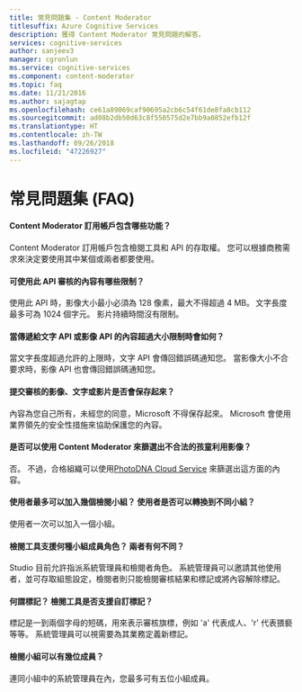 ```yaml
---
title: 常見問題集 - Content Moderator
titlesuffix: Azure Cognitive Services
description: 獲得 Content Moderator 常見問題的解答。
services: cognitive-services
author: sanjeev3
manager: cgronlun
ms.service: cognitive-services
ms.component: content-moderator
ms.topic: faq
ms.date: 11/21/2016
ms.author: sajagtap
ms.openlocfilehash: ce61a89069caf90695a2cb6c54f61de8fa8cb112
ms.sourcegitcommit: ad08b2db50d63c8f550575d2e7bb9a0852efb12f
ms.translationtype: HT
ms.contentlocale: zh-TW
ms.lasthandoff: 09/26/2018
ms.locfileid: "47226927"
---
```

# <a name="frequently-asked-questions-faq"></a>常見問題集 (FAQ)

#### <a name="what-does-my-content-moderator-subscription-include"></a>Content Moderator 訂用帳戶包含哪些功能？
Content Moderator 訂用帳戶包含檢閱工具和 API 的存取權。 您可以根據商務需求來決定要使用其中某個或兩者都要使用。

#### <a name="what-are-the-limitsrestrictions-of-the-content-that-can-be-moderated-by-using-the-api"></a>可使用此 API 審核的內容有哪些限制？
使用此 API 時，影像大小最小必須為 128 像素，最大不得超過 4 MB。 文字長度最多可為 1024 個字元。 影片持續時間沒有限制。

#### <a name="what-happens-if-the-content-passed-to-the-text-api-or-the-image-api-exceeds-the-size-limits"></a>當傳遞給文字 API 或影像 API 的內容超過大小限制時會如何？
當文字長度超過允許的上限時，文字 API 會傳回錯誤碼通知您。 當影像大小不合要求時，影像 API 也會傳回錯誤碼通知您。

#### <a name="do-you-keep-the-images-text-or-videos-that-are-submitted-for-moderation"></a>提交審核的影像、文字或影片是否會保存起來？
內容為您自己所有，未經您的同意，Microsoft 不得保存起來。 Microsoft 會使用業界領先的安全性措施來協助保護您的內容。

#### <a name="can-i-use-content-moderator-to-screen-for-illegal-child-exploitation-images"></a>是否可以使用 Content Moderator 來篩選出不合法的孩童利用影像？
否。 不過，合格組織可以使用[PhotoDNA Cloud Service](https://www.microsoft.com/photodna "Microsoft PhotoDNA Cloud Service") 來篩選出這方面的內容。

#### <a name="up-to-how-many-review-teams-can-a-user-join-can-the-user-switch-between-teams"></a>使用者最多可以加入幾個檢閱小組？ 使用者是否可以轉換到不同小組？
使用者一次可以加入一個小組。

#### <a name="what-kind-of-team-member-roles-are-supported-by-the-review-tool-how-are-they-different"></a>檢閱工具支援何種小組成員角色？ 兩者有何不同？
Studio 目前允許指派系統管理員和檢閱者角色。 系統管理員可以邀請其他使用者，並可存取組態設定，檢閱者則只能檢閱審核結果和標記或將內容解除標記。

#### <a name="what-is-a-tag-does-the-review-tool-support-custom-tags"></a>何謂標記？ 檢閱工具是否支援自訂標記？
標記是一到兩個字母的短碼，用來表示審核旗標，例如 'a' 代表成人、'r' 代表猥褻等等。 系統管理員可以視需要為其業務定義新標記。

#### <a name="how-many-team-members-can-i-have-in-my-review-team"></a>檢閱小組可以有幾位成員？
連同小組中的系統管理員在內，您最多可有五位小組成員。
